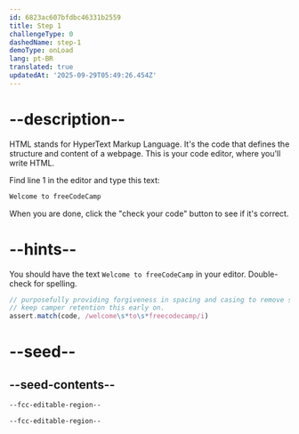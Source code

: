 ```yaml
---
id: 6823ac607bfdbc46331b2559
title: Step 1
challengeType: 0
dashedName: step-1
demoType: onLoad
lang: pt-BR
translated: true
updatedAt: '2025-09-29T05:49:26.454Z'
---
```


# --description--

HTML stands for HyperText Markup Language. It's the code that defines the structure and content of a webpage. This is your code editor, where you'll write HTML.

Find line 1 in the editor and type this text:

```md
Welcome to freeCodeCamp
```

When you are done, click the "check your code" button to see if it's correct.

# --hints--

You should have the text `Welcome to freeCodeCamp` in your editor. Double-check for spelling.

```js
// purposefully providing forgiveness in spacing and casing to remove some friction and
// keep camper retention this early on.
assert.match(code, /welcome\s*to\s*freecodecamp/i)
```

# --seed--

## --seed-contents--

```html
--fcc-editable-region--

--fcc-editable-region--
```
